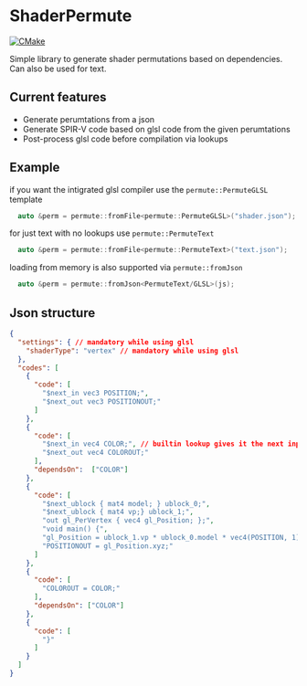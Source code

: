 # ShaderPermute

[![CMake](https://github.com/MrTroble/ShaderPermute/actions/workflows/cmake.yml/badge.svg)](https://github.com/MrTroble/ShaderPermute/actions/workflows/cmake.yml)

Simple library to generate shader permutations based on dependencies. Can also be used for text.

## Current features

* Generate perumtations from a json
* Generate SPIR-V code based on glsl code from the given perumtations
* Post-process glsl code before compilation via lookups

## Example

if you want the intigrated glsl compiler use the `permute::PermuteGLSL` template 

```cpp
  auto &perm = permute::fromFile<permute::PermuteGLSL>("shader.json");
```

for just text with no lookups use `permute::PermuteText`

```cpp
  auto &perm = permute::fromFile<permute::PermuteText>("text.json");
```

loading from memory is also supported via `permute::fromJson`

```cpp
  auto &perm = permute::fromJson<PermuteText/GLSL>(js);
```

## Json structure

```json
{
  "settings": { // mandatory while using glsl
    "shaderType": "vertex" // mandatory while using glsl
  },
  "codes": [
    {
      "code": [
        "$next_in vec3 POSITION;",
        "$next_out vec3 POSITIONOUT;"
      ]
    },
    {
      "code": [
        "$next_in vec4 COLOR;", // builtin lookup gives it the next input layout qualifier (or binding for ubos)
        "$next_out vec4 COLOROUT;"
      ],
      "dependsOn":  ["COLOR"]
    },
    {
      "code": [
        "$next_ublock { mat4 model; } ublock_0;",
        "$next_ublock { mat4 vp;} ublock_1;",
        "out gl_PerVertex { vec4 gl_Position; };",
        "void main() {",
        "gl_Position = ublock_1.vp * ublock_0.model * vec4(POSITION, 1);",
        "POSITIONOUT = gl_Position.xyz;"
      ]
    },
    {
      "code": [
        "COLOROUT = COLOR;"
      ],
      "dependsOn": ["COLOR"]
    },
    {
      "code": [
        "}"
      ]
    }
  ]
}
```

